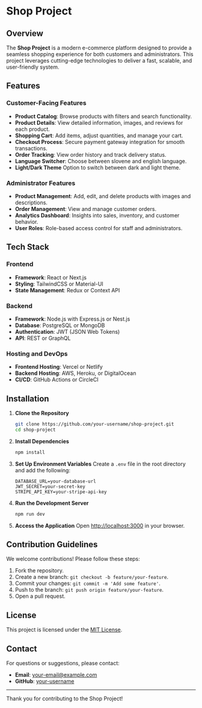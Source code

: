 # Shop Project

## Overview
The **Shop Project** is a modern e-commerce platform designed to provide a seamless shopping experience for both customers and administrators. This project leverages cutting-edge technologies to deliver a fast, scalable, and user-friendly system. 

## Features
### Customer-Facing Features
- **Product Catalog**: Browse products with filters and search functionality.
- **Product Details**: View detailed information, images, and reviews for each product.
- **Shopping Cart**: Add items, adjust quantities, and manage your cart.
- **Checkout Process**: Secure payment gateway integration for smooth transactions.
- **Order Tracking**: View order history and track delivery status.
- **Language Switcher**: Choose between slovene and english language.
- **Light/Dark Theme** Option to switch between dark and light theme.

### Administrator Features
- **Product Management**: Add, edit, and delete products with images and descriptions.
- **Order Management**: View and manage customer orders.
- **Analytics Dashboard**: Insights into sales, inventory, and customer behavior.
- **User Roles**: Role-based access control for staff and administrators.

## Tech Stack
### Frontend
- **Framework**: React or Next.js
- **Styling**: TailwindCSS or Material-UI
- **State Management**: Redux or Context API

### Backend
- **Framework**: Node.js with Express.js or Nest.js
- **Database**: PostgreSQL or MongoDB
- **Authentication**: JWT (JSON Web Tokens)
- **API**: REST or GraphQL

### Hosting and DevOps
- **Frontend Hosting**: Vercel or Netlify
- **Backend Hosting**: AWS, Heroku, or DigitalOcean
- **CI/CD**: GitHub Actions or CircleCI

## Installation
1. **Clone the Repository**
   ```bash
   git clone https://github.com/your-username/shop-project.git
   cd shop-project
   ```

2. **Install Dependencies**
   ```bash
   npm install
   ```

3. **Set Up Environment Variables**
   Create a `.env` file in the root directory and add the following:
   ```env
   DATABASE_URL=your-database-url
   JWT_SECRET=your-secret-key
   STRIPE_API_KEY=your-stripe-api-key
   ```

4. **Run the Development Server**
   ```bash
   npm run dev
   ```

5. **Access the Application**
   Open [http://localhost:3000](http://localhost:3000) in your browser.

## Contribution Guidelines
We welcome contributions! Please follow these steps:
1. Fork the repository.
2. Create a new branch: `git checkout -b feature/your-feature`.
3. Commit your changes: `git commit -m 'Add some feature'`.
4. Push to the branch: `git push origin feature/your-feature`.
5. Open a pull request.

## License
This project is licensed under the [MIT License](LICENSE).

## Contact
For questions or suggestions, please contact:
- **Email**: your-email@example.com
- **GitHub**: [your-username](https://github.com/your-username)

---

Thank you for contributing to the Shop Project!
